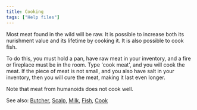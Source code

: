 ```yaml
---
title: Cooking
tags: ["Help files"]
---
```

Most meat found in the wild will be raw. It is possible to increase both
its nurishment value and its lifetime by cooking it. It is also possible
to cook fish.

To do this, you must hold a pan, have raw meat in your inventory, and a
fire or fireplace must be in the room. Type 'cook meat', and you will
cook the meat. If the piece of meat is not small, and you also have salt
in your inventory, then you will cure the meat, making it last even
longer.

Note that meat from humanoids does not cook well.

See also: [Butcher](Butcher "wikilink"), [Scalp](Scalp "wikilink"),
[Milk](Milk "wikilink"), [Fish](Fish "wikilink"),
[Cook](Cook "wikilink")
